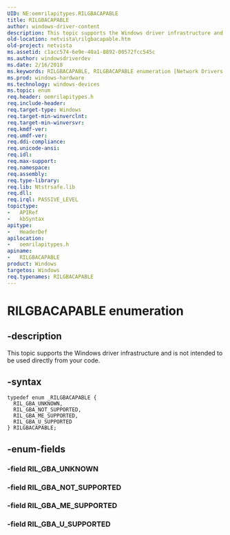 ```yaml
---
UID: NE:oemrilapitypes.RILGBACAPABLE
title: RILGBACAPABLE
author: windows-driver-content
description: This topic supports the Windows driver infrastructure and is not intended to be used directly from your code.
old-location: netvista\rilgbacapable.htm
old-project: netvista
ms.assetid: c1acc574-6e9e-40a1-8892-00572fcc545c
ms.author: windowsdriverdev
ms.date: 2/16/2018
ms.keywords: RILGBACAPABLE, RILGBACAPABLE enumeration [Network Drivers Starting with Windows Vista], RIL_GBA_ME_SUPPORTED, RIL_GBA_NOT_SUPPORTED, RIL_GBA_UNKNOWN, RIL_GBA_U_SUPPORTED, netvista.rilgbacapable, oemrilapitypes/RILGBACAPABLE, oemrilapitypes/RIL_GBA_ME_SUPPORTED, oemrilapitypes/RIL_GBA_NOT_SUPPORTED, oemrilapitypes/RIL_GBA_UNKNOWN, oemrilapitypes/RIL_GBA_U_SUPPORTED
ms.prod: windows-hardware
ms.technology: windows-devices
ms.topic: enum
req.header: oemrilapitypes.h
req.include-header: 
req.target-type: Windows
req.target-min-winverclnt: 
req.target-min-winversvr: 
req.kmdf-ver: 
req.umdf-ver: 
req.ddi-compliance: 
req.unicode-ansi: 
req.idl: 
req.max-support: 
req.namespace: 
req.assembly: 
req.type-library: 
req.lib: Ntstrsafe.lib
req.dll: 
req.irql: PASSIVE_LEVEL
topictype:
-	APIRef
-	kbSyntax
apitype:
-	HeaderDef
apilocation:
-	oemrilapitypes.h
apiname:
-	RILGBACAPABLE
product: Windows
targetos: Windows
req.typenames: RILGBACAPABLE
---
```


# RILGBACAPABLE enumeration


## -description


This topic supports the Windows driver infrastructure and is not intended to be used directly from your code.


## -syntax


````
typedef enum _RILGBACAPABLE { 
  RIL_GBA_UNKNOWN,
  RIL_GBA_NOT_SUPPORTED,
  RIL_GBA_ME_SUPPORTED,
  RIL_GBA_U_SUPPORTED
} RILGBACAPABLE;
````


## -enum-fields




### -field RIL_GBA_UNKNOWN


### -field RIL_GBA_NOT_SUPPORTED


### -field RIL_GBA_ME_SUPPORTED


### -field RIL_GBA_U_SUPPORTED

